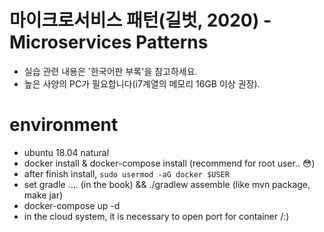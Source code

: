 # 마이크로서비스 패턴(길벗, 2020) - Microservices Patterns

- 실습 관련 내용은 '한국어판 부록'을 참고하세요.
- 높은 사양의 PC가 필요합니다(i7계열의 메모리 16GB 이상 권장).

# environment
 - ubuntu 18.04 natural
 - docker install & docker-compose install (recommend for root user.. 😳)
 - after finish install, `sudo usermod -aG docker $USER`
 - set gradle .... (in the book) && ./gradlew assemble (like mvn package, make jar)
 - docker-compose up -d
 - in the cloud system, it is necessary to open port for container /:)
